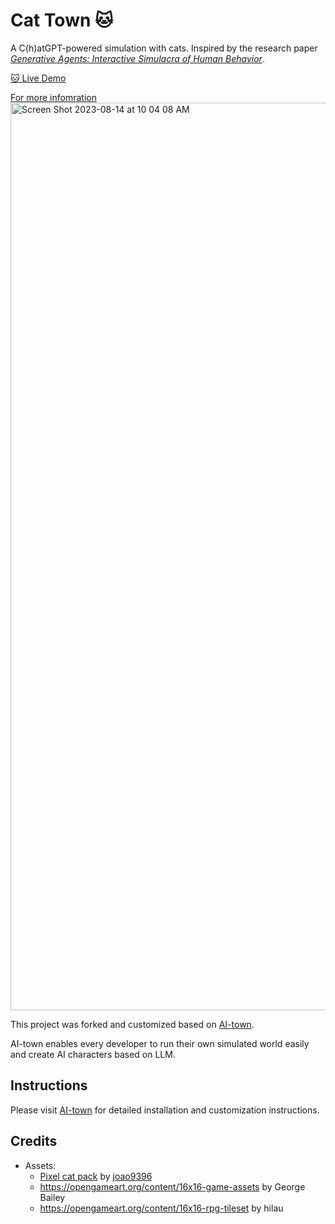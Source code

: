 # Cat Town 🐱

A C(h)atGPT-powered simulation with cats. Inspired by the research paper [_Generative Agents: Interactive Simulacra of Human Behavior_](https://arxiv.org/pdf/2304.03442.pdf).

[🐱 Live Demo](https://cat-town.fly.dev/)

[For more infomration](https://x.com/paul_phu)
<img width="1452" alt="Screen Shot 2023-08-14 at 10 04 08 AM" src="https://github.com/ykhli/cat-town/assets/3489963/528ae3cd-c0f8-4835-a00d-a7db51f68b1b">

This project was forked and customized based on [AI-town](https://github.com/a16z-infra/AI-town).

AI-town enables every developer to run their own simulated world easily and create AI characters based on LLM.

## Instructions
Please visit [AI-town](https://github.com/a16z-infra/AI-town) for detailed installation and customization instructions.

## Credits
- Assets:
    - [Pixel cat pack](https://joao9396.itch.io/pixel-cats-pack) by [joao9396](https://joao9396.itch.io/)
    - https://opengameart.org/content/16x16-game-assets by George Bailey
    - https://opengameart.org/content/16x16-rpg-tileset by hilau
